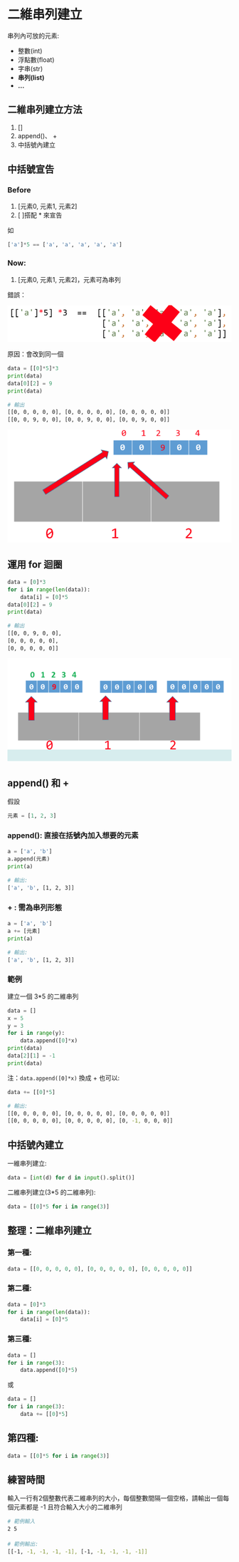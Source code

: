 # 二維串列建立

串列內可放的元素:

* 整數(int)
* 浮點數(float)
* 字串(str)
* **串列(list)**
* **...**

## 二維串列建立方法

1. \[]
2. append()、 +
3. 中括號內建立

## 中括號宣告

### Before

1. \[元素0, 元素1, 元素2]
2. \[ ]搭配 \* 來宣告

如

```python
['a']*5 == ['a', 'a', 'a', 'a', 'a']
```

### Now:

1. \[元素0, 元素1, 元素2]，元素可為串列

錯誤：

![](<../../.gitbook/assets/image (95).png>)

原因：會改到同一個

```python
data = [[0]*5]*3
print(data)
data[0][2] = 9
print(data)
```

```bash
# 輸出
[[0, 0, 0, 0, 0], [0, 0, 0, 0, 0], [0, 0, 0, 0, 0]]
[[0, 0, 9, 0, 0], [0, 0, 9, 0, 0], [0, 0, 9, 0, 0]]
```

![](<../../.gitbook/assets/image (96).png>)

## 運用 for 迴圈

```python
data = [0]*3
for i in range(len(data)):
    data[i] = [0]*5
data[0][2] = 9
print(data)
```

```bash
# 輸出
[[0, 0, 9, 0, 0],
[0, 0, 0, 0, 0],
[0, 0, 0, 0, 0]]
```

![](<../../.gitbook/assets/image (97).png>)

## append() 和 +

假設&#x20;

```python
元素 = [1, 2, 3]
```

### append(): 直接在括號內加入想要的元素

```python
a = ['a', 'b']
a.append(元素)
print(a)
```

```bash
# 輸出:
['a', 'b', [1, 2, 3]]
```

### + : 需為串列形態

```python
a = ['a', 'b']
a += [元素]
print(a)
```

```bash
# 輸出:
['a', 'b', [1, 2, 3]]
```

### 範例

建立一個 3\*5 的二維串列

```python
data = []
x = 5
y = 3
for i in range(y):
    data.append([0]*x)
print(data)
data[2][1] = -1
print(data)
```

注：`data.append([0]*x)` 換成 + 也可以:

```python
data += [[0]*5]
```

```bash
# 輸出:
[[0, 0, 0, 0, 0], [0, 0, 0, 0, 0], [0, 0, 0, 0, 0]]
[[0, 0, 0, 0, 0], [0, 0, 0, 0, 0], [0, -1, 0, 0, 0]]
```

## 中括號內建立

一維串列建立:

```python
data = [int(d) for d in input().split()]
```

二維串列建立(3\*5 的二維串列):

```python
data = [[0]*5 for i in range(3)]
```

## 整理：二維串列建立

### 第一種:

```python
data = [[0, 0, 0, 0, 0], [0, 0, 0, 0, 0], [0, 0, 0, 0, 0]]
```

### 第二種:

```python
data = [0]*3
for i in range(len(data)):
    data[i] = [0]*5
```

### 第三種:

```python
data = []
for i in range(3):
    data.append([0]*5)
```

或

```python
data = []
for i in range(3):
    data += [[0]*5]
```

## 第四種:

```python
data = [[0]*5 for i in range(3)]
```

## 練習時間

輸入一行有2個整數代表二維串列的大小，每個整數間隔一個空格，請輸出一個每個元素都是 -1 且符合輸入大小的二維串列

```bash
# 範例輸入
2 5

# 範例輸出:
[[-1, -1, -1, -1, -1], [-1, -1, -1, -1, -1]]
```

